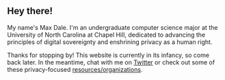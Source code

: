 ## Hey there!

My name's Max Dale. I'm an undergraduate computer science major at the University of North Carolina at Chapel Hill, dedicated to advancing the principles of digital sovereignty and enshrining privacy as a human right.

Thanks for stopping by! This website is currently in its infancy, so come back later. In the meantime, chat with me on [Twitter](https://twitter.com/maximedale) or check out some of these privacy-focused [resources/organizations](resources.md).
